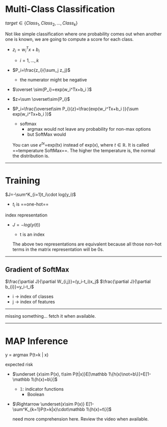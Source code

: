 # Multi-Class Classification

$target\in\{Class_1,Class_2,...,Class_k\}$

Not like simple classification where one probability comes out when another one is known, we are going to compute a score for each class.

- $z_i=w_i^Tx+b_i$
	- $i=1,...,k$
- $P_i=\frac{z_i}{\sum_j z_j}$
	- the numerator might be negative

- $\overset \sim{P_i}=exp(w_i^Tx+b_i )$
- $z=\sum \overset\sim{P_i}$
- $P_i=\frac{\overset\sim P_i}{z}=\frac{exp(w_i^Tx+b_i )}{\sum exp(w_i^Tx+b_i )}$
	- softmax
		- argmax would not leave any probability for non-max options
		- but SoftMax would

	You can use $e^{tx}$=exp(tx) instead of exp(x), where $t\in\mathbb R$. It is called ==temperature SoftMax==. The higher the temperature is, the normal the distribution is.

---
# Training

$J=-\sum^K_{i=1}t_i\cdot log(y_i)$
- $t_i$ is ==one-hot==

index representation
- $J=-log(y(t))$
	- t is an index

	The above two representations are equivalent because all those non-hot terms in the matrix representation will be 0s.

---
## Gradient of SoftMax
$\frac{\partial J}{\partial W_{i,j}}=(y_i-t_i)x_j$
$\frac{\partial J}{\partial b_{i}}=y_i-t_i$

- i -> index of classes 
- j -> index of features

---
missing something...
fetch it when available.

---
# MAP Inference
y = argmax P(t=k | x)

expected risk
- $\underset {x\sim P(x), t\sim P(t|x)}E[\mathbb 1\{h(x)\not=b\}]=E[1-\mathbb 1\{h(x)=b\}]$
	- $\mathbb 1$: indicator functions
		- Boolean
- $\Rightarrow \underset{x\sim P(x)} E[1-\sum^K_{k=1}P(t=k|x)\cdot\mathbb 1\{h(x)=t\}]$

	need more comprehension here. Review the video when available.